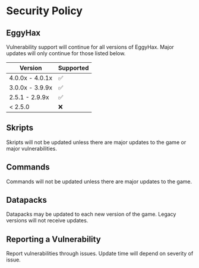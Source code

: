 # Security Policy

## EggyHax

Vulnerability support will continue for all versions of EggyHax. Major updates will only continue for those listed below.      

| Version | Supported          |
| ------- | ------------------ |
| 4.0.0x - 4.0.1x   | :white_check_mark: |
| 3.0.0x - 3.9.9x   | :white_check_mark:  |
| 2.5.1 - 2.9.9x   | :white_check_mark: |
| < 2.5.0  | :x:                |

## Skripts

Skripts will not be updated unless there are major updates to the game or major vulnerabilities.     

## Commands

Commands will not be updated unless there are major updates to the game.      

## Datapacks

Datapacks may be updated to each new version of the game. Legacy versions will not receive updates.       

## Reporting a Vulnerability

Report vulnerabilities through issues. Update time will depend on severity of issue.    
